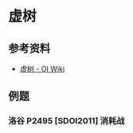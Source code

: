 # 虚树

## 参考资料

- [虚树 - OI Wiki](https://oi-wiki.org/graph/virtual-tree/)

## 例题

### 洛谷 P2495 [SDOI2011] 消耗战

<Problem id="P2495" />
